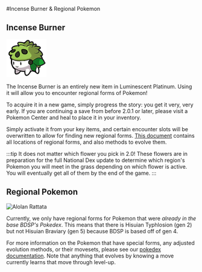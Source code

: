 #Incense Burner & Regional Pokemon
## Incense Burner
![Shaymin-Shaped Incense Burner](/static/img/incense.png)

The Incense Burner is an entirely new item in Luminescent Platinum. Using it will allow you to encounter regional forms of Pokemon! 

To acquire it in a new game, simply progress the story: you get it very, very early. If you are continuing a save from before 2.0.1 or later, please visit a Pokemon Center and heal to place it in your inventory.

Simply activate it from your key items, and certain encounter slots will be overwritten to allow for finding new regional forms. [This document](https://docs.google.com/spreadsheets/d/1hhvXvWWuAhTGwA0cKJdOx85r1jwNT9cxzOdlXoZq1OY/edit#gid=1793465380) contains all locations of regional forms, and also methods to evolve them.

:::tip
It does not matter which flower you pick in 2.0! These flowers are in preparation for the full National Dex update to determine which region's Pokemon you will meet in the grass depending on which flower is active.
You will eventually get all of them by the end of the game.
:::

## Regional Pokemon
![Alolan Rattata](/static/img/alolan_rattata.png)

Currently, we only have regional forms for Pokemon that were *already in the base BDSP's Pokedex*. This means that there is Hisuian Typhlosion (gen 2) but not Hisuian Braviary (gen 5) because BDSP is based off of gen 4.

For more information on the Pokemon that have special forms, any adjusted evolution methods, or their movesets, please see our [pokedex documentation](https://docs.google.com/document/d/1Vn9p53I8O6Br37bvZwLoChlLaVLkUhy447cSlIMTfyA/edit). Note that anything that evolves by knowing a move currently learns that move through level-up.
